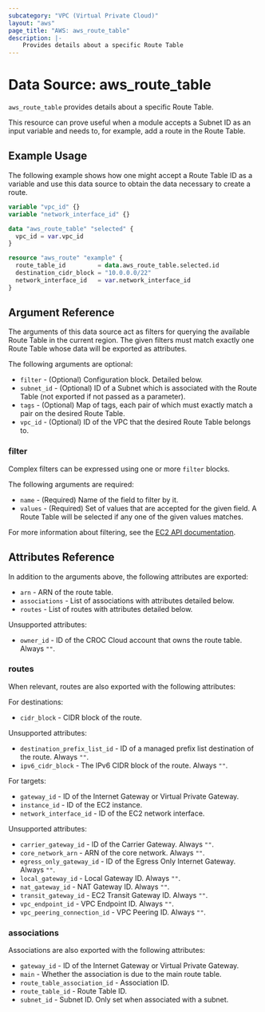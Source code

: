 ```yaml
---
subcategory: "VPC (Virtual Private Cloud)"
layout: "aws"
page_title: "AWS: aws_route_table"
description: |-
    Provides details about a specific Route Table
---
```


# Data Source: aws_route_table

`aws_route_table` provides details about a specific Route Table.

This resource can prove useful when a module accepts a Subnet ID as an input variable and needs to, for example, add a route in the Route Table.

## Example Usage

The following example shows how one might accept a Route Table ID as a variable and use this data source to obtain the data necessary to create a route.

```terraform
variable "vpc_id" {}
variable "network_interface_id" {}

data "aws_route_table" "selected" {
  vpc_id = var.vpc_id
}

resource "aws_route" "example" {
  route_table_id         = data.aws_route_table.selected.id
  destination_cidr_block = "10.0.0.0/22"
  network_interface_id   = var.network_interface_id
}
```

## Argument Reference

The arguments of this data source act as filters for querying the available Route Table in the current region. The given filters must match exactly one Route Table whose data will be exported as attributes.

The following arguments are optional:

* `filter` - (Optional) Configuration block. Detailed below.
* `subnet_id` - (Optional) ID of a Subnet which is associated with the Route Table (not exported if not passed as a parameter).
* `tags` - (Optional) Map of tags, each pair of which must exactly match a pair on the desired Route Table.
* `vpc_id` - (Optional) ID of the VPC that the desired Route Table belongs to.

### filter

Complex filters can be expressed using one or more `filter` blocks.

The following arguments are required:

* `name` - (Required) Name of the field to filter by it.
* `values` - (Required) Set of values that are accepted for the given field. A Route Table will be selected if any one of the given values matches.

For more information about filtering, see the [EC2 API documentation][describe-route-tables].

## Attributes Reference

In addition to the arguments above, the following attributes are exported:

* `arn` - ARN of the route table.
* `associations` - List of associations with attributes detailed below.
* `routes` - List of routes with attributes detailed below.

Unsupported attributes:

* `owner_id` - ID of the CROC Cloud account that owns the route table. Always `""`.

### routes

When relevant, routes are also exported with the following attributes:

For destinations:

* `cidr_block` - CIDR block of the route.

Unsupported attributes:

* `destination_prefix_list_id` - ID of a managed prefix list destination of the route. Always `""`.
* `ipv6_cidr_block` - The IPv6 CIDR block of the route. Always `""`.

For targets:

* `gateway_id` - ID of the Internet Gateway or Virtual Private Gateway.
* `instance_id` - ID of the EC2 instance.
* `network_interface_id` - ID of the EC2 network interface.

Unsupported attributes:

* `carrier_gateway_id` - ID of the Carrier Gateway. Always `""`.
* `core_network_arn` - ARN of the core network. Always `""`.
* `egress_only_gateway_id` - ID of the Egress Only Internet Gateway. Always `""`.
* `local_gateway_id` - Local Gateway ID. Always `""`.
* `nat_gateway_id` - NAT Gateway ID. Always `""`.
* `transit_gateway_id` - EC2 Transit Gateway ID. Always `""`.
* `vpc_endpoint_id` - VPC Endpoint ID. Always `""`.
* `vpc_peering_connection_id` - VPC Peering ID. Always `""`.

### associations

Associations are also exported with the following attributes:

* `gateway_id` - ID of the Internet Gateway or Virtual Private Gateway.
* `main` - Whether the association is due to the main route table.
* `route_table_association_id` - Association ID.
* `route_table_id` - Route Table ID.
* `subnet_id` - Subnet ID. Only set when associated with a subnet.

[describe-route-tables]: https://docs.cloud.croc.ru/en/api/ec2/routes/DescribeRouteTables.html
